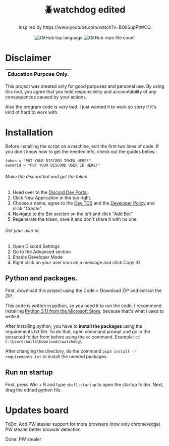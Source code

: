 <h1 align="center">🪲watchdog edited</h1>
<p align="center">inspired by https://www.youtube.com/watch?v=BOkSupPtWCQ</p>
<div align="center">

  <img align="center" alt="GitHub top language" src="https://img.shields.io/github/languages/top/letruxux/watchdog-edited">
  <img align="center" alt="GitHub repo file count" src="https://img.shields.io/github/directory-file-count/letruxux/watchdog-edited?color=red">

</div>

# Disclaimer
</h1 align="center">

|Education Purpose Only.|
|-------------------------------------------------|
This project was created only for good purposes and personal use.
By using this tool, you agree that you hold responsibility and accountability of any consequences caused by your actions.

</h1>

Also the program code is very bad. I just wanted it to work so sorry if it's kind of hard to work with.

# Installation
Before installing the script on a machine, edit the first two lines of code. If you don't know how to get the needed info, check out the guides below.:
```
token = "PUT YOUR DISCORD TOKEN HERE!"
ownerid = "PUT YOUR DISCORD USER ID HERE!"
```

###### Make the discord bot and get the token:
1. Head over to the [Discord Dev Portal](https://discord.com/developers/applications).
2. Click New Application in the top right.
3. Choose a name, agree to the [Dev TOS](https://discord.com/developers/docs/policies-and-agreements/terms-of-service) and the [Developer Policy](https://discord.com/developers/docs/policies-and-agreements/developer-policy) and click "Create".
4. Navigate to the Bot section on the left and click "Add Bot"
5. Regenerate the token, save it and don't share it with no one.

###### Get your user id:
1. Open Discord Settings
2. Go to the Advanced section
3. Enable Developer Mode
4. Right click on your user icon on a message and click Copy ID

## Python and packages.
First, download this project using the Code > Download ZIP and extract the ZIP.

This code is written in python, so you need it to run the code. I recommend installing [Python 3.11 from the Microsoft Store](https://www.microsoft.com/store/productId/9NRWMJP3717K), because that's what i used to write it.

After installing python, you have to **install the packages** using the requirements.txt file.
To do that, open command prompt and go in the extracted folder from before using the `cd` command. 
Example: `cd C:\Users\balls\Downloads\watchdog\`

After changing the directory, do the command `pip3 install -r requirements.txt` to install the needed packages.

## Run on startup
First, press Win + R and type `shell:startup` to open the startup folder.
Next, drag the edited python file.

# Updates board

ToDo: Add PW stealer support for more browsers (now only chrome/edge)
      PW stealer better browser detection
      
Done: PW stealer
